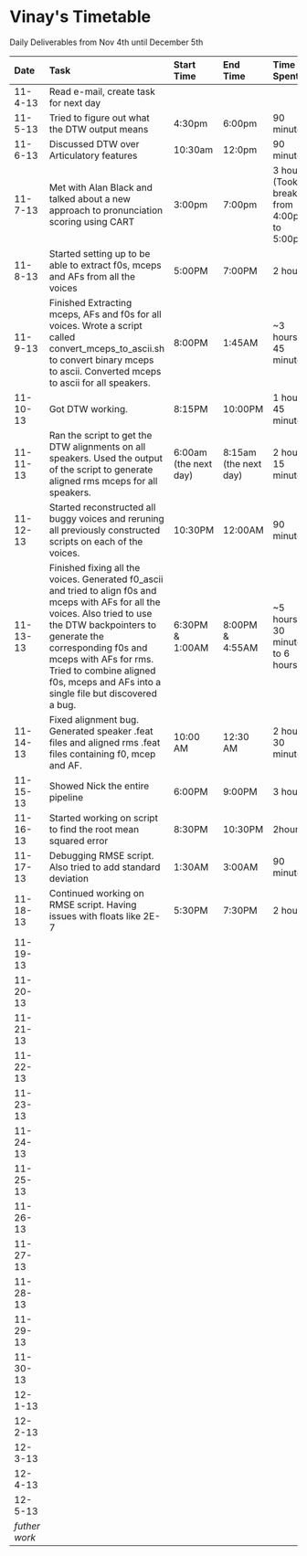 # Vinay's Timetable #

Daily Deliverables from Nov 4th until December 5th

| **Date** | **Task** | **Start Time** | **End Time** | **Time Spent** |
|:---------|:---------|:---------------|:-------------|:---------------|
| 11-4-13  | Read e-mail, create task for next day |                |              |                |
| 11-5-13  | Tried to figure out what the DTW output means | 4:30pm         | 6:00pm       | 90 minutes     |
| 11-6-13  | Discussed DTW over Articulatory features | 10:30am        | 12:0pm       | 90 minutes     |
| 11-7-13  | Met with Alan Black and talked about a new approach to pronunciation scoring using CART | 3:00pm         | 7:00pm       | 3 hours (Took a break from 4:00pm to 5:00pm) |
| 11-8-13  | Started setting up to be able to extract f0s, mceps and AFs from all the voices | 5:00PM         | 7:00PM       | 2 hours        |
| 11-9-13  | Finished Extracting mceps, AFs and f0s for all voices. Wrote a script called convert\_mceps\_to\_ascii.sh to convert binary mceps to ascii. Converted mceps to ascii for all speakers. | 8:00PM         | 1:45AM       | ~3 hours 45 minutes |
| 11-10-13 | Got DTW working. | 8:15PM         | 10:00PM      | 1 hour 45 minutes |
| 11-11-13 | Ran the script to get the DTW alignments on all speakers. Used the output of the script to generate aligned rms mceps for all speakers. | 6:00am (the next day) | 8:15am (the next day) | 2 hours 15 minutes |
| 11-12-13 | Started reconstructed all buggy voices and reruning all previously constructed scripts on each of the voices. | 10:30PM        | 12:00AM      | 90 minutes     |
| 11-13-13 |Finished fixing all the voices. Generated f0\_ascii and tried to align f0s and mceps with AFs for all the voices. Also tried to use the DTW backpointers to generate the corresponding f0s and mceps with AFs for rms. Tried to combine aligned f0s, mceps and AFs into a single file but discovered a bug.  | 6:30PM & 1:00AM | 8:00PM & 4:55AM | ~5 hours 30 minutes to 6 hours|
| 11-14-13 | Fixed alignment bug. Generated speaker .feat files and aligned rms .feat files containing f0, mcep and AF. | 10:00 AM       | 12:30 AM     | 2 hours 30 minutes |
| 11-15-13 | Showed Nick the entire pipeline | 6:00PM         | 9:00PM       | 3 hours        |
| 11-16-13 | Started working on script to find the root mean squared error | 8:30PM         | 10:30PM      | 2hours         |
| 11-17-13 | Debugging RMSE script. Also tried to add standard deviation | 1:30AM         | 3:00AM       | 90 minutes     |
| 11-18-13 | Continued working on RMSE script. Having issues with floats like 2E-7 | 5:30PM         | 7:30PM       | 2 hours        |
| 11-19-13 |          |                |              |                |
| 11-20-13 |          |                |              |                |
| 11-21-13 |          |                |              |                |
| 11-22-13 |          |                |              |                |
| 11-23-13 |          |                |              |                |
| 11-24-13 |          |                |              |                |
| 11-25-13 |          |                |              |                |
| 11-26-13 |          |                |              |                |
| 11-27-13 |          |                |              |                |
| 11-28-13 |          |                |              |                |
| 11-29-13 |          |                |              |                |
| 11-30-13 |          |                |              |                |
| 12-1-13  |          |                |              |                |
| 12-2-13  |          |                |              |                |
| 12-3-13  |          |                |              |                |
| 12-4-13  |          |                |              |                |
| 12-5-13  |          |                |              |                |
| _futher work_ |          |                |              |                |